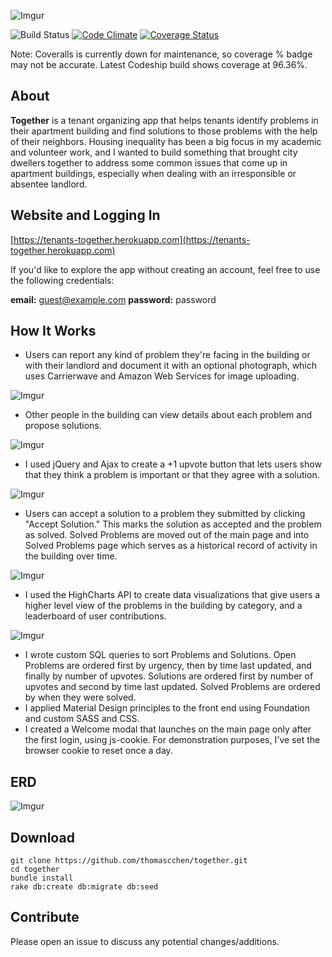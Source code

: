 ![Imgur](http://i.imgur.com/WVffsUW.png)

![Build Status](https://codeship.com/projects/c09887b0-04b6-0133-8447-52ca95efad4a/status?branch=master) [![Code Climate](https://codeclimate.com/github/thomascchen/together.png)](https://codeclimate.com/github/thomascchen/together)  [![Coverage Status](https://coveralls.io/repos/thomascchen/together/badge.svg?branch=master&service=github)](https://coveralls.io/github/thomascchen/together?branch=master)

Note: Coveralls is currently down for maintenance, so coverage % badge may not be accurate. Latest Codeship build shows coverage at 96.36%.

## About
**Together** is a tenant organizing app that helps tenants identify problems in their apartment building and find solutions to those problems with the help of their neighbors. Housing inequality has been a big focus in my academic and volunteer work, and I wanted to build something that brought city dwellers together to address some common issues that come up in apartment buildings, especially when dealing with an irresponsible or absentee landlord.

## Website and Logging In
[https://tenants-together.herokuapp.com](https://tenants-together.herokuapp.com)

If you'd like to explore the app without creating an account, feel free to use the following credentials:

**email:** guest@example.com
**password:** password

## How It Works
- Users can report any kind of problem they're facing in the building or with their landlord and document it with an optional photograph, which uses Carrierwave and Amazon Web Services for image uploading.

![Imgur](http://i.imgur.com/KYFEV6Q.png)

- Other people in the building can view details about each problem and propose solutions.

![Imgur](http://i.imgur.com/4ABJmLB.png)

- I used jQuery and Ajax to create a +1 upvote button that lets users show that they think a problem is important or that they agree with a solution.

![Imgur](http://i.imgur.com/i79oZDr.gif)

- Users can accept a solution to a problem they submitted by clicking "Accept Solution." This marks the solution as accepted and the problem as solved. Solved Problems are moved out of the main page and into Solved Problems page which serves as a historical record of activity in the building over time.

![Imgur](http://i.imgur.com/mfLMKLp.png)

- I used the HighCharts API to create data visualizations that give users a higher level view of the problems in the building by category, and a leaderboard of user contributions.

![Imgur](http://i.imgur.com/mBijY3C.gif)

- I wrote custom SQL queries to sort Problems and Solutions. Open Problems are ordered first by urgency, then by time last updated, and finally by number of upvotes. Solutions are ordered first by number of upvotes and second by time last updated. Solved Problems are ordered by when they were solved.
- I applied Material Design principles to the front end using Foundation and custom SASS and CSS.
- I created a Welcome modal that launches on the main page only after the first login, using js-cookie. For demonstration purposes, I've set the browser cookie to reset once a day.  

## ERD
![Imgur](http://i.imgur.com/urJmHdO.png)

## Download
```
git clone https://github.com/thomascchen/together.git
cd together
bundle install
rake db:create db:migrate db:seed
```

## Contribute
Please open an issue to discuss any potential changes/additions.
